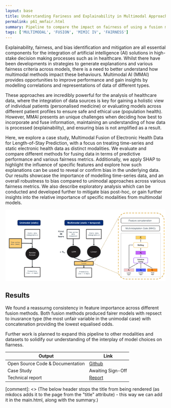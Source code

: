 ```yaml
---
layout: base
title: Understanding Fariness and Explainability in Multimodal Approaches within Healthcare
permalink: p61_mmfair.html
summary: Pipeline to compare the impact on fairness of using a fusion model versus a single modality model
tags: ['MULTIMODAL', 'FUSION', 'MIMIC IV', 'FAIRNESS']
---
```


Explainability, fairness, and bias identification and mitigation are all essential components for the
integration of artificial intelligence (AI) solutions in high-stake decision making processes such as in
healthcare. Whilst there have been developments in strategies to generate explanations and various
fairness criteria across models, there is a need to better understand how multimodal methods impact
these behaviours. Multimodal AI (MMAI) provides opportunities to improve performance and gain
insights by modelling correlations and representations of data of different types. 

These approaches are incredibly powerful for the analysis of healthcare data, where the integration of data sources is key
for gaining a holistic view of individual patients (personalised medicine) or evaluating models across
different patient profiles to ensure safe and ethical use (population health). However, MMAI presents
an unique challenges when deciding how best to incorporate and fuse information, maintaining an
understanding of how data is processed (explainability), and ensuring bias is not amplified as a result.

Here, we explore a case study, Multimodal Fusion of Electronic Health Data for Length-of-Stay
Prediction, with a focus on treating time-series and static electronic health data as distinct modalities.
We evaluate and compare different methods for fusing data in terms of predictive performance and
various fairness metrics. Additionally, we apply SHAP to highlight the influence of specific features
and explore how such explanations can be used to reveal or confirm bias in the underlying data. Our
results showcase the importance of modelling time-series data, and an overall robustness to bias
compared to unimodal approaches across various fairness metrics. We also describe exploratory
analysis which can be conducted and developed further to mitigate bias post-hoc, or gain further
insights into the relative importance of specific modalities from multimodal models.

![Overview of the models: unimodal, multimodal with two fusion methods: concatenation and a multiadaptation gate (MAG)](images/mmfair.png)

## Results

We found a reassurng consistency in feature importance across different fusion methods.   Both fusion methods produced fairer models with repsect to inusrance type (the most unfair variable in the unimodal case) with concatenation providing the lowest equalised odds.

Further work is planned to expand this pipeline to other modalities and datasets to solidify our understanding of the interplay of model choices on fiarness.

| Output | Link |
| ---- | ---- |
| Open Source Code & Documentation | [Github](https://github.com/nhsengland/mm-healthfair) |
| Case Study | Awaiting Sign-Off |
| Technical report | [Report](https://github.com/nhsengland/mm-healthfair/blob/main/report/NHSE_Internship_Project_Multimodal_XAI.pdf) |

[comment]: <> (The below header stops the title from being rendered (as mkdocs adds it to the page from the "title" attribute) - this way we can add it in the main.html, along with the summary.)
#
